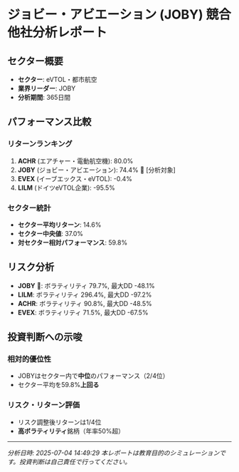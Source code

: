 
# ジョビー・アビエーション (JOBY) 競合他社分析レポート

## セクター概要
- **セクター**: eVTOL・都市航空
- **業界リーダー**: JOBY
- **分析期間**: 365日間

## パフォーマンス比較

### リターンランキング
1. **ACHR** (エアチャー・電動航空機): 80.0%
2. **JOBY** (ジョビー・アビエーション): 74.4% 🎯 [分析対象]
3. **EVEX** (イーブエックス・eVTOL): -0.4%
4. **LILM** (ドイツeVTOL企業): -95.5%

### セクター統計
- **セクター平均リターン**: 14.6%
- **セクター中央値**: 37.0%
- **対セクター相対パフォーマンス**: 59.8%

## リスク分析
- **JOBY** 🎯: ボラティリティ 79.7%, 最大DD -48.1%
- **LILM**: ボラティリティ 296.4%, 最大DD -97.2%
- **ACHR**: ボラティリティ 90.8%, 最大DD -48.5%
- **EVEX**: ボラティリティ 71.5%, 最大DD -67.5%

## 投資判断への示唆

### 相対的優位性
- JOBYはセクター内で**中位**のパフォーマンス（2/4位）
- セクター平均を59.8%**上回る**

### リスク・リターン評価
- リスク調整後リターンは1/4位
- **高ボラティリティ**銘柄（年率50%超）

---
*分析日時: 2025-07-04 14:49:29*
*本レポートは教育目的のシミュレーションです。投資判断は自己責任で行ってください。*
